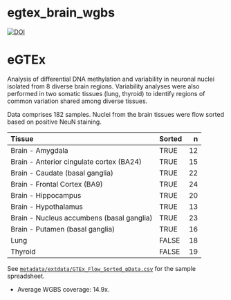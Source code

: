 # egtex_brain_wgbs

[![DOI](https://zenodo.org/badge/276696245.svg)](https://zenodo.org/badge/latestdoi/276696245)

eGTEx
================
Analysis of differential DNA methylation and variability in neuronal nuclei isolated from 8 diverse brain regions. Variability analyses were also performed in two somatic tissues (lung, thyroid) to identify regions of common variation shared among diverse tissues.

Data comprises 182 samples. Nuclei from the brain tissues were
    flow sorted based on positive NeuN staining.

| Tissue                                    | Sorted |  n |
| :---------------------------------------- | :----- | -: |
| Brain - Amygdala                          | TRUE   | 12 |
| Brain - Anterior cingulate cortex (BA24)  | TRUE   | 15 |
| Brain - Caudate (basal ganglia)           | TRUE   | 22 |
| Brain - Frontal Cortex (BA9)              | TRUE   | 24 |
| Brain - Hippocampus                       | TRUE   | 20 |
| Brain - Hypothalamus                      | TRUE   | 13 |
| Brain - Nucleus accumbens (basal ganglia) | TRUE   | 23 |
| Brain - Putamen (basal ganglia)           | TRUE   | 16 |
| Lung                                      | FALSE  | 18 |
| Thyroid                                   | FALSE  | 19 |

See
[`metadata/extdata/GTEx_Flow_Sorted_pData.csv`](metadata/extdata/GTEx_Flow_Sorted_pData.csv)
for the sample spreadsheet.

  - Average WGBS coverage: 14.9x. 
